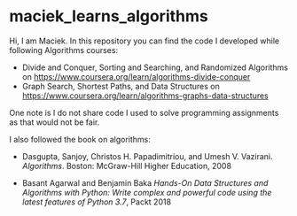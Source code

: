 # maciek_learns_algorithms
Hi, I am Maciek. In this repository you can find the code I developed while 
following Algorithms courses: 

* Divide and Conquer, Sorting and Searching, and Randomized Algorithms on https://www.coursera.org/learn/algorithms-divide-conquer
* Graph Search, Shortest Paths, and Data Structures on https://www.coursera.org/learn/algorithms-graphs-data-structures

One note is I do not share code I used to solve programming 
assignments as that would not be fair.

I also followed the book on algorithms: 

* Dasgupta, Sanjoy, Christos H. Papadimitriou, and Umesh V. Vazirani. 
*Algorithms*. Boston: McGraw-Hill Higher Education, 2008

* Basant Agarwal and Benjamin Baka *Hands-On Data Structures and Algorithms with Python: Write complex and powerful code using the latest features of Python 3.7*,
Packt 2018 
